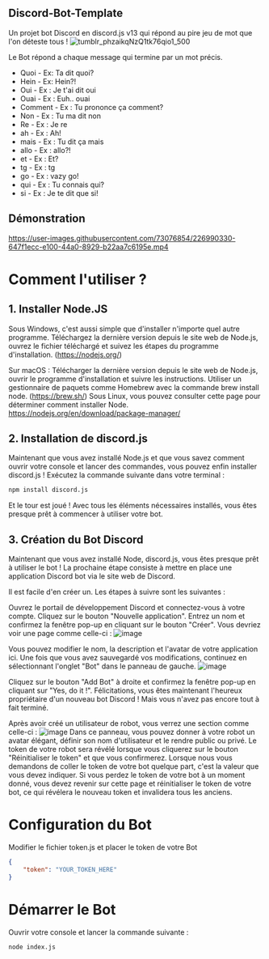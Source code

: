## Discord-Bot-Template
Un projet bot Discord en discord.js v13 qui répond au pire jeu de mot que l'on déteste tous !
![tumblr_phzaikqNzQ1tk76qio1_500](https://user-images.githubusercontent.com/73076854/226985968-60f6b50a-d472-47f6-8e49-84b377dbbb01.gif)

Le Bot répond a chaque message qui termine par un mot précis.
- Quoi - Ex: Ta dit quoi?
- Hein - Ex: Hein?!
- Oui - Ex : Je t'ai dit oui
- Ouai - Ex : Euh.. ouai
- Comment - Ex : Tu prononce ça comment?
- Non - Ex : Tu ma dit non
- Re - Ex : Je re
- ah - Ex : Ah!
- mais - Ex : Tu dit ça mais
- allo - Ex : allo?!
- et - Ex : Et?
- tg - Ex : tg
- go - Ex : vazy go!
- qui - Ex : Tu connais qui?
- si - Ex : Je te dit que si!

## Démonstration
https://user-images.githubusercontent.com/73076854/226990330-647f1ecc-e100-44a0-8929-b22aa7c6195e.mp4

# Comment l'utiliser ?

## 1. Installer Node.JS
Sous Windows, c'est aussi simple que d'installer n'importe quel autre programme. Téléchargez la dernière version depuis le site web de Node.js, ouvrez le fichier téléchargé et suivez les étapes du programme d'installation. (https://nodejs.org/)

Sur macOS :
Télécharger la dernière version depuis le site web de Node.js, ouvrir le programme d'installation et suivre les instructions.
Utiliser un gestionnaire de paquets comme Homebrew avec la commande brew install node. (https://brew.sh/)
Sous Linux, vous pouvez consulter cette page pour déterminer comment installer Node. https://nodejs.org/en/download/package-manager/

## 2. Installation de discord.js
Maintenant que vous avez installé Node.js et que vous savez comment ouvrir votre console et lancer des commandes, vous pouvez enfin installer discord.js ! Exécutez la commande suivante dans votre terminal :
```bash
npm install discord.js
```
Et le tour est joué ! Avec tous les éléments nécessaires installés, vous êtes presque prêt à commencer à utiliser votre bot.

## 3. Création du Bot Discord
Maintenant que vous avez installé Node, discord.js, vous êtes presque prêt à utiliser le bot ! La prochaine étape consiste à mettre en place une application Discord bot via le site web de Discord.

Il est facile d'en créer un. Les étapes à suivre sont les suivantes :

Ouvrez le portail de développement Discord et connectez-vous à votre compte.
Cliquez sur le bouton "Nouvelle application".
Entrez un nom et confirmez la fenêtre pop-up en cliquant sur le bouton "Créer".
Vous devriez voir une page comme celle-ci :
![image](https://user-images.githubusercontent.com/73076854/226984675-ebdf7317-5b56-4769-ab9a-e51749b28511.png)

Vous pouvez modifier le nom, la description et l'avatar de votre application ici. Une fois que vous avez sauvegardé vos modifications, continuez en sélectionnant l'onglet "Bot" dans le panneau de gauche.
![image](https://user-images.githubusercontent.com/73076854/226984754-70a52650-9ddc-4d87-8945-4e205a966e62.png)

Cliquez sur le bouton "Add Bot" à droite et confirmez la fenêtre pop-up en cliquant sur "Yes, do it !". Félicitations, vous êtes maintenant l'heureux propriétaire d'un nouveau bot Discord ! Mais vous n'avez pas encore tout à fait terminé.

Après avoir créé un utilisateur de robot, vous verrez une section comme celle-ci :
![image](https://user-images.githubusercontent.com/73076854/226984846-376a373c-e55d-4fc9-9d3b-e8dc19a64e26.png)
Dans ce panneau, vous pouvez donner à votre robot un avatar élégant, définir son nom d'utilisateur et le rendre public ou privé. Le token de votre robot sera révélé lorsque vous cliquerez sur le bouton "Réinitialiser le token" et que vous confirmerez. Lorsque nous vous demandons de coller le token de votre bot quelque part, c'est la valeur que vous devez indiquer. Si vous perdez le token de votre bot à un moment donné, vous devez revenir sur cette page et réinitialiser le token de votre bot, ce qui révélera le nouveau token et invalidera tous les anciens.

# Configuration du Bot
Modifier le fichier token.js et placer le token de votre Bot
```json
{
    "token": "YOUR_TOKEN_HERE"
}
```

# Démarrer le Bot
Ouvrir votre console et lancer la commande suivante :
```bash
node index.js
```
